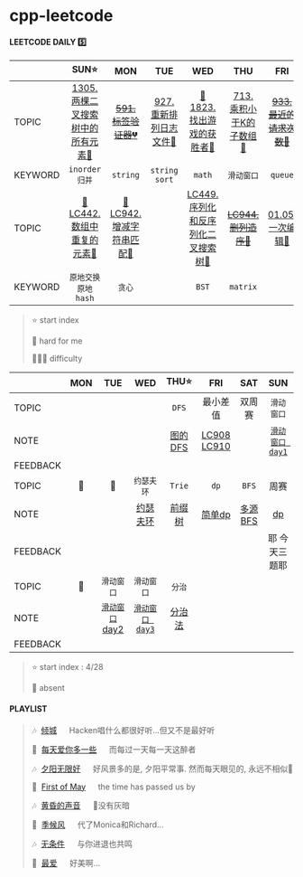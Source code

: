 # cpp-leetcode

#### LEETCODE DAILY  5️⃣

|       |SUN⭐|MON|TUE|WED|THU|FRI|SAT|
|  ---  |:-:|:-:|:-:|:-:|:-:|:-:|:-:|
|TOPIC  |[1305. 两棵二叉搜索树中的所有元素🧡](https://github.com/MyLeetCodeRecord/cpp-leetcode/blob/master/1305.%E4%B8%A4%E6%A3%B5%E4%BA%8C%E5%8F%89%E6%90%9C%E7%B4%A2%E6%A0%91%E4%B8%AD%E7%9A%84%E6%89%80%E6%9C%89%E5%85%83%E7%B4%A0.cpp)|[~~591. 标签验证器💔~~](https://leetcode-cn.com/problems/tag-validator/)|[927. 重新排列日志文件💚](https://github.com/MyLeetCodeRecord/cpp-leetcode/blob/master/937.%E9%87%8D%E6%96%B0%E6%8E%92%E5%88%97%E6%97%A5%E5%BF%97%E6%96%87%E4%BB%B6.cpp)|[📌1823. 找出游戏的获胜者🧡](https://github.com/MyLeetCodeRecord/cpp-leetcode/blob/master/markdown/LC1823.%20%E6%89%BE%E5%87%BA%E6%B8%B8%E6%88%8F%E7%9A%84%E8%8E%B7%E8%83%9C%E8%80%85.md)|[713. 乘积小于K的子数组🧡](https://github.com/MyLeetCodeRecord/cpp-leetcode/blob/master/713.%E4%B9%98%E7%A7%AF%E5%B0%8F%E4%BA%8E-k-%E7%9A%84%E5%AD%90%E6%95%B0%E7%BB%84.cpp)|[~~933. 最近的请求次数💚~~](https://leetcode-cn.com/problems/number-of-recent-calls/)|[📌433. 最小基因变化🧡](https://github.com/MyLeetCodeRecord/cpp-leetcode/blob/master/markdown/LC433.%20%E6%9C%80%E5%B0%8F%E5%9F%BA%E5%9B%A0%E5%8F%98%E5%8C%96.md)|
|KEYWORD|`inorder`<br>`归并`|`string`|`string` `sort`|`math`|`滑动窗口`|`queue`|`BFS`|
|TOPIC  |[📌LC442. 数组中重复的元素🧡](https://github.com/MyLeetCodeRecord/cpp-leetcode/blob/master/markdown/LC422.%20%E6%95%B0%E7%BB%84%E4%B8%AD%E9%87%8D%E5%A4%8D%E7%9A%84%E6%95%B0%E6%8D%AE.md)|[📌LC942. 增减字符串匹配💚](https://github.com/MyLeetCodeRecord/cpp-leetcode/blob/master/markdown/LC942.%20%E5%A2%9E%E5%87%8F%E5%AD%97%E7%AC%A6%E4%B8%B2%E5%8C%B9%E9%85%8D.md)|   |[LC449. 序列化和反序列化二叉搜索树🧡](https://github.com/MyLeetCodeRecord/cpp-leetcode/blob/master/449.%E5%BA%8F%E5%88%97%E5%8C%96%E5%92%8C%E5%8F%8D%E5%BA%8F%E5%88%97%E5%8C%96%E4%BA%8C%E5%8F%89%E6%90%9C%E7%B4%A2%E6%A0%91.cpp)|[~~LC944. 删列造序💚~~](https://github.com/MyLeetCodeRecord/cpp-leetcode/blob/master/944.%E5%88%A0%E5%88%97%E9%80%A0%E5%BA%8F.cpp)|[01.05. 一次编辑🧡]()|   |
|KEYWORD|`原地交换`<br>`原地hash`|`贪心`|   |`BST`|`matrix`|   |   |

> ⭐ start index   
> 
> 📌 hard for me        
> 
> 💚🧡💔 difficulty   



|        |MON|TUE|WED|THU⭐|FRI|SAT|SUN|
|  ---   |:-:|:-:|:-:|:-:|:-:|:-:|:-:|
|TOPIC   |   |   |   |`DFS`|最小差值|双周赛|`滑动窗口`|
|NOTE    |   |   |   |[图的DFS](https://github.com/MyLeetCodeRecord/cpp-leetcode/blob/master/markdown/%E4%B8%93%E9%A2%98%20-%20DFS.md)|[LC908](https://github.com/MyLeetCodeRecord/cpp-leetcode/blob/master/908.%E6%9C%80%E5%B0%8F%E5%B7%AE%E5%80%BC-i.cpp)<br>[LC910](https://github.com/MyLeetCodeRecord/cpp-leetcode/blob/master/910.%E6%9C%80%E5%B0%8F%E5%B7%AE%E5%80%BC-ii.cpp)|   |[`滑动窗口 day1`](https://github.com/MyLeetCodeRecord/cpp-leetcode/blob/master/markdown/%E4%B8%93%E9%A2%98%20-%20%E6%BB%91%E5%8A%A8%E7%AA%97%E5%8F%A3.md)|
|FEEDBACK|   |   |   |   |   |   |   |
|TOPIC   |📅|📅|`约瑟夫环`|`Trie`|`dp`|`BFS`|周赛|
|NOTE    |   |   |[约瑟夫环](https://github.com/MyLeetCodeRecord/cpp-leetcode/blob/master/markdown/LC1823.%20%E6%89%BE%E5%87%BA%E6%B8%B8%E6%88%8F%E7%9A%84%E8%8E%B7%E8%83%9C%E8%80%85.md)|[前缀树](https://github.com/MyLeetCodeRecord/cpp-leetcode/blob/master/markdown/%E4%B8%93%E9%A2%98%20-%20Trie.md)|[简单dp](https://github.com/MyLeetCodeRecord/cpp-leetcode/blob/master/markdown/%E4%B8%93%E9%A2%98%20-%20DP.md)|[多源BFS](https://github.com/MyLeetCodeRecord/cpp-leetcode/blob/master/markdown/%E4%B8%93%E9%A2%98%20-%20BFS.md)|[dp](https://github.com/MyLeetCodeRecord/cpp-leetcode/blob/master/markdown/LC6058.%20%E7%BB%9F%E8%AE%A1%E6%89%93%E5%AD%97%E6%96%B9%E6%A1%88%E6%95%B0.md)|
|FEEDBACK|   |   |   |   |   |   |耶 今天三题耶|
|TOPIC   |📅|`滑动窗口`|`滑动窗口`|`分治`|   |   |   |
|NOTE    |   |[`滑动窗口` day2](https://github.com/MyLeetCodeRecord/cpp-leetcode/blob/master/markdown/%E4%B8%93%E9%A2%98%20-%20%E6%BB%91%E5%8A%A8%E7%AA%97%E5%8F%A3.md)|[`滑动窗口 day3`](https://github.com/MyLeetCodeRecord/cpp-leetcode/blob/master/markdown/%E4%B8%93%E9%A2%98%20-%20%E6%BB%91%E5%8A%A8%E7%AA%97%E5%8F%A3.md)|[分治法]()|   |   |   |
|FEEDBACK|   |   |   |   |   |   |   |

> ⭐ start index : 4/28  
> 
> 📅 absent

#### PLAYLIST
> 🎶&nbsp; [倾城](https://c.y.qq.com/base/fcgi-bin/u?__=yqO6CMKOOmLX) &emsp; Hacken唱什么都很好听...但又不是最好听
> 
> 🎵&nbsp; [每天爱你多一些](https://c.y.qq.com/base/fcgi-bin/u?__=qFqpko) &emsp; 而每过一天每一天这醉者
> 
> 🎶&nbsp; [夕阳无限好](https://c.y.qq.com/base/fcgi-bin/u?__=IsQY4X) &emsp; 好风景多的是, 夕阳平常事. 然而每天眼见的, 永远不相似🌇
>
> 🎵&nbsp; [First of May](https://c.y.qq.com/base/fcgi-bin/u?__=0lWfqWm) &emsp; the time has passed us by
> 
> 🎶&nbsp; [黄昏的声音](https://c.y.qq.com/base/fcgi-bin/u?__=u0Lzl4w) &emsp; 🌆没有灰暗
> 
> 🎵&nbsp; [季候风](https://c.y.qq.com/base/fcgi-bin/u?__=d1qdCO) &emsp; 代了Monica和Richard...
> 
> 🎶&nbsp; [无条件](https://c.y.qq.com/base/fcgi-bin/u?__=tZTUR) &emsp; 与你进退也共鸣
>
> 🎵&nbsp; [最爱](https://c.y.qq.com/base/fcgi-bin/u?__=njJ2ufu) &emsp; 好美啊...